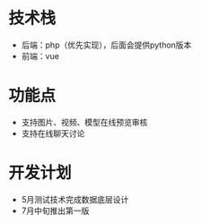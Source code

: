 # 技术栈

- 后端：php（优先实现），后面会提供python版本
- 前端：vue

# 功能点

- 支持图片、视频、模型在线预览审核
- 支持在线聊天讨论

# 开发计划

- 5月测试技术完成数据底层设计
- 7月中旬推出第一版
